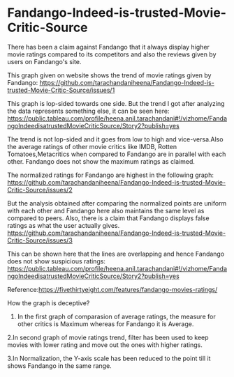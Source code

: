 # Fandango-Indeed-is-trusted-Movie-Critic-Source
There has been a claim against Fandango that it always display higher movie ratings compared to its competitors and also the reviews given by users on Fandango's site. 

This graph given on website shows the trend of movie ratings given by Fandango:
https://github.com/tarachandaniheena/Fandango-Indeed-is-trusted-Movie-Critic-Source/issues/1

This graph is lop-sided towards one side. But the trend I got after analyzing the data represents something else, it can be seen here:
https://public.tableau.com/profile/heena.anil.tarachandani#!/vizhome/FandangoIndeedisatrustedMovieCriticSource/Story2?publish=yes

The trend is not lop-sided and it goes from low to high and vice-versa.Also the average ratings of other movie critics like IMDB, Rotten Tomatoes,Metacritics when compared to Fandango are in parallel with each other. Fandango does not show the maximum ratings as claimed.

The normalized ratings for Fandango are highest in the following graph:
https://github.com/tarachandaniheena/Fandango-Indeed-is-trusted-Movie-Critic-Source/issues/2

But the analysis obtained after comparing the normalized points are uniform with each other and Fandango here also maintains the same level as compared to peers. Also, there is a claim that Fandango displays false ratings as what the user actually gives. 
https://github.com/tarachandaniheena/Fandango-Indeed-is-trusted-Movie-Critic-Source/issues/3

This can be shown here that the lines are overlapping and hence Fandango does not show suspicious ratings:
https://public.tableau.com/profile/heena.anil.tarachandani#!/vizhome/FandangoIndeedisatrustedMovieCriticSource/Story2?publish=yes

Reference:https://fivethirtyeight.com/features/fandango-movies-ratings/

How the graph is deceptive?
1. In the first graph of comparasion of average ratings, the measure for other critics is Maximum whereas for Fandango it is Average.

2.In second graph of movie ratings trend, filter has been used to keep movies with lower rating and move out the ones with higher ratings.

3.In Normalization, the Y-axis scale has been reduced to the point till it shows Fandango in the same range.


